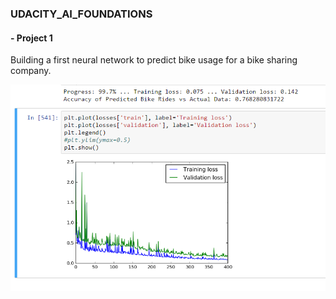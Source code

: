 ### UDACITY_AI_FOUNDATIONS 

#### - Project 1
Building a first neural network to predict bike usage for a bike sharing company.

![alt text](https://github.com/sdux/UDACITY_AI_FOUNDATIONS/blob/master/prj1.png "Project 1 image")

